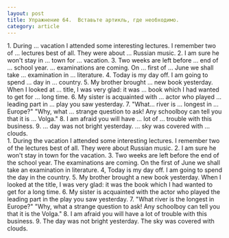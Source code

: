 ```yaml
---
layout: post
title: Упражнение 64.  Вставьте артикль, где необходимо.
category: article
---
```

<section class="question">
1. During ... vacation I attended some interesting lectures. I remember two of ... lectures best of all. They were about ... Russian music. 2. I am sure he won't stay in ... town for ... vacation. 3. Two weeks are left before ... end of ... school year. ... examinations are coming. On ... first of ... June we shall take ... examination in ... literature. 4. Today is my day off. I am going to spend ... day in ... country. 5. My brother brought ... new book yesterday. When I looked at ... title, I was very glad: it was ... book which I had wanted to get for ... long time. 6. My sister is acquainted with ... actor who played ... leading part in ... play you saw yesterday.
7. "What... river is ... longest in ... Europe?" "Why, what ... strange question to ask! Any schoolboy can tell you that it is ... Volga." 8. I am afraid you will have ... lot of ... trouble with this business. 9. ... day was not bright yesterday. ... sky was covered with ... clouds.
</section>

<section class="answer">
1. During the vacation I attended some interesting lectures. I remember two of the lectures best of all. They were about Russian music. 2. I am sure he won't stay in town for the vacation. 3. Two weeks are left before the end of the school year. The examinations are coming. On the first of June we shall take an examination in literature. 4, Today is my day off. I am going to spend the day in the country. 5. My brother brought a new book yesterday. When I looked at the title, I was very glad: it was the book which I had wanted to get for a long time. 6. My sister is acquainted with the actor who played the leading part in the play you saw yesterday. 7. "What river is the longest in Europe?" "Why, what a strange question to ask! Any schoolboy can tell you that it is the Volga." 8. I am afraid you will have a lot of trouble with this business. 9. The day was not bright yesterday. The sky was covered with clouds.
</section>